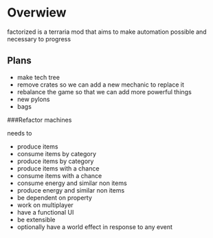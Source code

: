 
# Overwiew

factorized is a terraria mod that aims to make automation possible and necessary to progress

## Plans

- make tech tree
- remove crates so we can add a new mechanic to replace it
- rebalance the game so that we can add more powerful things
- new pylons
- bags

###Refactor machines

needs to 
- produce items
- consume items by category
- produce items by category
- produce items with a chance
- consume items with a chance
- consume energy and similar non items
- produce energy and similar non items
- be dependent on property
- work on multiplayer 
- have a functional UI
- be extensible 
- optionally have a world effect in response to any event
